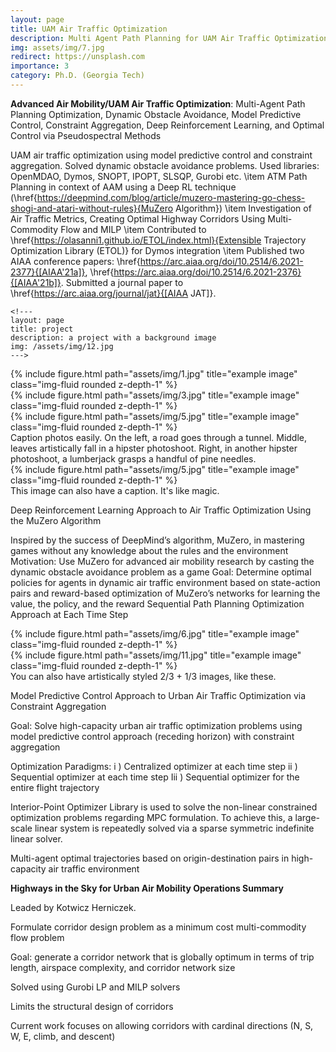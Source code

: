 ```yaml
---
layout: page
title: UAM Air Traffic Optimization
description: Multi Agent Path Planning for UAM Air Traffic Optimization, Model Predictive Control, Constraint Aggregation, Deep Reinforcement Learning, MuZero Algorithm, Pseudospectral Methods <!---a project that redirects to another website--->
img: assets/img/7.jpg
redirect: https://unsplash.com
importance: 3
category: Ph.D. (Georgia Tech)
---
```


**Advanced Air Mobility/UAM Air Traffic Optimization**: Multi-Agent Path Planning Optimization, Dynamic Obstacle Avoidance, Model Predictive Control, Constraint Aggregation, Deep Reinforcement Learning, and Optimal Control via Pseudospectral Methods 


UAM air traffic optimization using model predictive control and constraint aggregation. Solved dynamic obstacle avoidance problems. Used libraries: OpenMDAO, Dymos, SNOPT, IPOPT, SLSQP, Gurobi etc.
    \item ATM Path Planning in context of AAM using a Deep RL technique (\href{https://deepmind.com/blog/article/muzero-mastering-go-chess-shogi-and-atari-without-rules}{MuZero Algorithm})
    \item Investigation of Air Traffic Metrics, Creating Optimal Highway Corridors Using Multi-Commodity Flow and MILP
    \item Contributed to \href{https://olasanni1.github.io/ETOL/index.html}{Extensible Trajectory Optimization Library (ETOL)} for Dymos integration
    \item Published two AIAA conference papers: \href{https://arc.aiaa.org/doi/10.2514/6.2021-2377}{[AIAA'21a]}, \href{https://arc.aiaa.org/doi/10.2514/6.2021-2376}{[AIAA'21b]}. Submitted a journal paper to \href{https://arc.aiaa.org/journal/jat}{[AIAA JAT]}.

    <!---
    layout: page
    title: project
    description: a project with a background image
    img: /assets/img/12.jpg
    --->

<div class="row">
    <div class="col-sm mt-3 mt-md-0">
        {% include figure.html path="assets/img/1.jpg" title="example image" class="img-fluid rounded z-depth-1" %}
    </div>
    <div class="col-sm mt-3 mt-md-0">
        {% include figure.html path="assets/img/3.jpg" title="example image" class="img-fluid rounded z-depth-1" %}
    </div>
    <div class="col-sm mt-3 mt-md-0">
        {% include figure.html path="assets/img/5.jpg" title="example image" class="img-fluid rounded z-depth-1" %}
    </div>
</div>
<div class="caption">
    Caption photos easily. On the left, a road goes through a tunnel. Middle, leaves artistically fall in a hipster photoshoot. Right, in another hipster photoshoot, a lumberjack grasps a handful of pine needles.
</div>
<div class="row">
    <div class="col-sm mt-3 mt-md-0">
        {% include figure.html path="assets/img/5.jpg" title="example image" class="img-fluid rounded z-depth-1" %}
    </div>
</div>
<div class="caption">
    This image can also have a caption. It's like magic.
</div>

Deep Reinforcement Learning Approach to Air Traffic Optimization Using the MuZero Algorithm   

Inspired by the success of DeepMind’s algorithm, MuZero, in mastering games without any knowledge about the rules and the environment 
Motivation: Use MuZero for advanced air mobility research by casting the dynamic obstacle avoidance problem as a game
Goal: Determine optimal policies for agents in dynamic air traffic environment based on state-action pairs and reward-based optimization of MuZero’s networks for learning the value, the policy, and the reward
Sequential Path Planning Optimization Approach at Each Time Step  



<div class="row justify-content-sm-center">
    <div class="col-sm-8 mt-3 mt-md-0">
        {% include figure.html path="assets/img/6.jpg" title="example image" class="img-fluid rounded z-depth-1" %}
    </div>
    <div class="col-sm-4 mt-3 mt-md-0">
        {% include figure.html path="assets/img/11.jpg" title="example image" class="img-fluid rounded z-depth-1" %}
    </div>
</div>
<div class="caption">
    You can also have artistically styled 2/3 + 1/3 images, like these.
</div>

Model Predictive Control Approach to Urban Air Traffic Optimization via Constraint Aggregation 

Goal: Solve high-capacity urban air traffic optimization problems using model predictive control approach (receding horizon) with constraint aggregation  

Optimization Paradigms: 
  i ) Centralized optimizer at each time step 
 ii )  Sequential optimizer at each time step
Iii )  Sequential optimizer for the entire flight trajectory

Interior-Point Optimizer Library is used to solve the non-linear constrained optimization problems regarding MPC formulation. To achieve this, a large-scale linear system is repeatedly solved via a sparse symmetric indefinite linear solver.

Multi-agent optimal trajectories based on origin-destination pairs in high-capacity air traffic environment
 

<!---
{% raw %}
```html
<div class="row justify-content-sm-center">
    <div class="col-sm-8 mt-3 mt-md-0">
        {% include figure.html path="assets/img/6.jpg" title="example image" class="img-fluid rounded z-depth-1" %}
    </div>
    <div class="col-sm-4 mt-3 mt-md-0">
        {% include figure.html path="assets/img/11.jpg" title="example image" class="img-fluid rounded z-depth-1" %}
    </div>
</div>
```
{% endraw %} --->


**Highways in the Sky for Urban Air Mobility Operations Summary**

Leaded by Kotwicz Herniczek.

Formulate corridor design problem as a minimum cost multi-commodity flow problem

Goal: generate a corridor network that is globally optimum in terms of trip length, airspace complexity, and corridor network size

Solved using Gurobi LP and MILP solvers

Limits the structural design of corridors

Current work focuses on allowing corridors with cardinal directions (N, S, W, E, climb, and descent)

 
